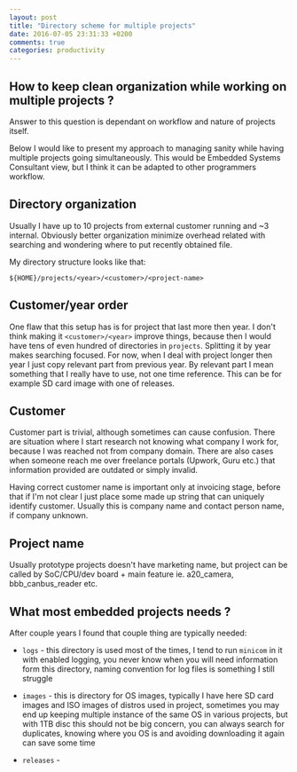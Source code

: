 ```yaml
---
layout: post
title: "Directory scheme for multiple projects"
date: 2016-07-05 23:31:33 +0200
comments: true
categories: productivity
---
```


How to keep clean organization while working on multiple projects ?
-------------------------------------------------------------------

Answer to this question is dependant on workflow and nature of projects itself.

Below I would like to present my approach to managing sanity while having
multiple projects going simultaneously. This would be Embedded Systems
Consultant view, but I think it can be adapted to other programmers workflow.

Directory organization
----------------------

Usually I have up to 10 projects from external customer running and ~3
internal. Obviously better organization minimize overhead related with
searching and wondering where to put recently obtained file.

My directory structure looks like that:

```
${HOME}/projects/<year>/<customer>/<project-name>
```


## Customer/year order

One flaw that this setup has is for project that last more then year. I don't
think making it `<customer>/<year>` improve things, because then I would have
tens of even hundred of directories in `projects`. Splitting it by year makes
searching focused. For now, when I deal with project longer then year I just
copy relevant part from previous year. By relevant part I mean something that I
really have to use, not one time reference. This can be for example SD card
image with one of releases.

## Customer

Customer part is trivial, although sometimes can cause confusion. There are
situation where I start research not knowing what company I work for, because I
was reached not from company domain. There are also cases when someone reach me
over freelance portals (Upwork, Guru etc.) that information provided are
outdated or simply invalid.

Having correct customer name is important only at invoicing stage, before that
if I'm not clear I just place some made up string that can uniquely identify
customer. Usually this is company name and contact person name, if company
unknown.

## Project name

Usually prototype projects doesn't have marketing name, but project can be
called by SoC/CPU/dev board + main feature ie. a20_camera, bbb_canbus_reader
etc.

What most embedded projects needs ?
-----------------------------------

After couple years I found that couple thing are typically needed:

* `logs` - this directory is used most of the times, I tend to run `minicom` in
  it with enabled logging, you never know when you will need information form
  this directory, naming convention for log files is something I still struggle

* `images` - this is directory for OS images, typically I have here SD card
  images and ISO images of distros used in project, sometimes you may end up
  keeping multiple instance of the same OS in various projects, but with 1TB
  disc this should not be big concern, you can always search for duplicates,
  knowing where you OS is and avoiding downloading it again can save some time

* `releases` - 


